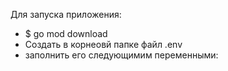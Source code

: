 Для запуска приложения:

 - $ go mod download
 - Создать в корнеовй папке файл .env
 - заполнить его следующимим переменными:
    ```
    

